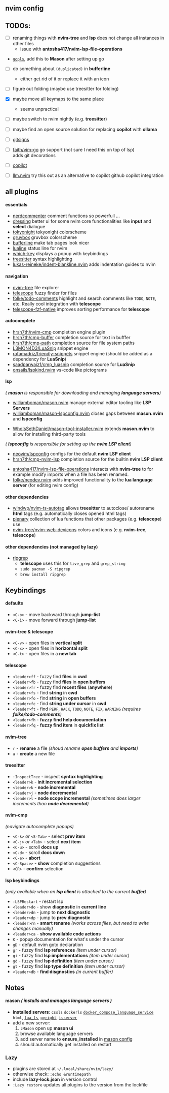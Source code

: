 ## nvim config

## TODOs:

  - [ ] renaming things with **nvim-tree** and **lsp** does not change all instances in other files
    - issue with **antosha417/nvim-lsp-file-operations**
  - [`gopls`](https://github.com/golang/tools/blob/master/gopls/README.md), add this to **Mason** after setting up go
  - [ ] do something about `(duplicated)` in **bufferline** 
    - either get rid of it or replace it with an icon
  - [ ] figure out folding (maybe use treesitter for folding)
  - [x] maybe move all keymaps to the same place
    - seems unpractical
  - [ ] maybe switch to nvim nightly (e.g. **treesitter**)
  - [ ] maybe find an open source solution for replacing **copilot** with **ollama** 
    
  - [ ]  [gitsigns](https://github.com/lewis6991/gitsigns.nvim)
  - [ ]  [faith/vim-go](https://github.com/fatih/vim-go) go support (not sure I need this on top of lsp)   
    adds git decorations
  - [ ]  [copilot](https://github.com/github/copilot.vim)
  - [ ]  [llm.nvim](https://github.com/huggingface/llm.nvim) try this out as an alternative to copilot
    github copilot integration

## all plugins

#### essentials

  - [nerdcommenter](https://github.com/preservim/nerdcommenter) comment functions so powerfull ...
  - [dressing](https://github.com/stevearc/dressing.nvim) 
    better ui for some nvim core functionalities like **input** and **select** dialogue
  - [tokyonight](https://github.com/folke/tokyonight.nvim) tokyonight colorscheme
  - [gruvbox](https://github.com/gruvbox-community) gruvbox colorscheme
  - [bufferline](https://github.com/akinsho/bufferline.nvim) make tab pages look nicer
  - [lualine](https://github.com/nvim-lualine/lualine.nvim) status line for nvim
  - [which-key](https://github.com/folke/which-key.nvim) displays a popup with keybindings
  - [treesitter](https://github.com/nvim-treesitter/nvim-treesitter) syntax highlighting
  - [lukas-reineke/indent-blankline.nvim](https://github.com/lukas-reineke/indent-blankline.nvim) 
    adds indentation guides to nvim

#### navigation

  - [nvim-tree](https://github.com/nvim-tree/nvim-tree.lua) file explorer
  - [telescope](https://github.com/nvim-telescope/telescope.nvim/tree/0.1.x) fuzzy finder for files
  - [folke/todo-comments](https://github.com/folke/todo-comments.nvim) highlight and search comments like 
    `TODO`, `NOTE`, etc. Really cool integration with **telescope**    
  - [telescope-fzf-native](https://github.com/nvim-telescope/telescope-fzf-native.nvim)
    improves sorting performance for **telescope**

#### autocomplete

  - [hrsh7th/nvim-cmp](https://github.com/hrsh7th/nvim-cmp) completion engine plugin
  - [hrsh7th/cmp-buffer](https://github.com/hrsh7th/cmp-buffer/) completion source for text in bufffer
  - [hrsh7th/cmp-path](https://github.com/hrsh7th/cmp-path) completion source for file system paths
  - [L3MON4D3/LuaSnip](https://github.com/L3MON4D3/LuaSnip) snippet engine 
  - [rafamadriz/friendly-snippets](https://github.com/rafamadriz/friendly-snippets) 
    snippet engine (should be added as a dependency for **LuaSnip**)
  - [saadparwaiz1/cmp_luasnip](https://github.com/saadparwaiz1/cmp_luasnip) completion source for **LuaSnip**
  - [onsails/lspkind.nvim](https://github.com/onsails/lspkind.nvim) vs-code like pictograms

#### lsp

  *( **mason** is responsible for downloading and managing **language servers**)*

  - [williamboman/mason.nvim](https://github.com/williamboman/mason.nvim)
    manage external editor tooling like **LSP Servers**
  - [williamboman/mason-lspconfig.nvim](https://github.com/williamboman/mason-lspconfig.nvim)
    closes gaps between **mason.nvim** and **lspconfig**
  <!--WARNING: pretty sure I'm not using this -->
  - [WhoIsSethDaniel/mason-tool-installer.nvim](https://github.com/WhoIsSethDaniel/mason-tool-installer.nvim)
    extends **mason.nvim** to allow for installing third-party tools

  *( **lspconfig** is responsible for setting up the **nvim LSP client**)*

  - [neovim/lspconfig](https://github.com/neovim/nvim-lspconfig) configs for the default **nvim LSP client**
  - [hrsh7th/cmp-nvim-lsp](https://github.com/hrsh7th/cmp-nvim-lsp/) completion source for the builtin **nvim LSP client**
  <!--TODO: Does not seem to work! -->
  - [antosha417/nvim-lsp-file-operations](https://github.com/antosha417/nvim-lsp-file-operations) 
    interacts with **nvim-tree** to for example modify imports when a file has been renamed.
  - [folke/neodev.nvim](https://github.com/folke/neodev.nvim)
    adds improved functionality to the **lua language server** (for editing nvim config)
    
#### other dependencies
  - [windwp/nvim-ts-autotag](https://github.com/windwp/nvim-ts-autotag)
    allows **treesitter** to autoclose/ autorename **html** tags (e.g. automatically closes opened html tags)
  - [plenary](https://github.com/nvim-lua/plenary.nvim)
    collection of lua functions that other packages (e.g. **telescope**) use
  - [nvim-tree/nvim-web-devicons](https://github.com/nvim-tree/nvim-web-devicons)
    colors and icons (e.g. **nvim-tree**, **telescope**)

#### other dependencies (not managed by lazy)

  - [ripgrep](https://github.com/BurntSushi/ripgrep)
    - **telescope** uses this for `live_grep` and `grep_string`
    - ```sudo pacman -S ripgrep```
    - ```brew install ripgrep``` 

## Keybindings

#### defaults

  - `<C-o>` - move backward through **jump-list**
  - `<C-i>` - move forward through **jump-list**

#### nvim-tree & telescope

  - `<C-v>` - open files in **vertical split** 
  - `<C-x>` - open files in **horizontal split**
  - `<C-t>` - open files in a **new tab**

#### telescope

  - `<leader>ff` - fuzzy find **files** in **cwd**
  - `<leader>fb` - fuzzy find **files** in **open buffers**
  - `<leader>fr` - fuzzy find **recent files** (**anywhere**)
  - `<leader>fs` - find **string** in **cwd**
  - `<leader>fo` - find **string** in **open buffers**
  - `<leader>fc` - find **string under cursor** in **cwd**
  - `<leader>ft` - find `PERF`, `HACK`, `TODO`, `NOTE`, `FIX`, `WARNING` *(requires **folke/todo-comments**)*
  - `<leader>fh` - **fuzzy find help documentation**
  - `<leader>fq` - **fuzzy find item** in **quickfix list**

#### nvim-tree 

  - `r` - **rename** a file *(shoud rename **open buffers** and **imports**)*
  - `a` - **create** a new file

#### treesitter 

  - `:InspectTree` - inspect **syntax highlighting**
  - `<leader>k` - **init incremental selection**
  - `<leader>k` - **node incremental**
  - `<leader>j` - **node decremental**
  - `<leader>l` - **node scope incremental** *(sometimes does larger increments than **node decremental**)*

#### nvim-cmp

*(navigate autocomplete popups)*

  - `<C-k>` *or* `<S-Tab>` - select **prev item**
  - `<C-j>` *or* `<Tab>` - select **next item**
  - `<C-u>` - scroll **docs up**
  - `<C-d>` - scroll **docs down**
  - `<C-e>` - **abort**
  - `<C-Space>` - **show** completion suggestions
  - `<CR>` - **confirm** selection

#### **lsp keybindings** 

*(only available when an **lsp client** is attached to the current **buffer**)*

  - `:LSPRestart` - restart lsp
  - `<leader>do` - show **diagnostic** in **current line**
  - `<leader>dn` - jump to **next diagnostic**
  - `<leader>dp` - jump to **prev diagnostic**
  - `<leader>rn` - **smart rename** *(works across files, but need to write changes manually)*
  - `<leader>ca` - **show available code actions**
  - `K` - popup documentation for what's under the cursor
  - `gD` - default nvim goto declaration
  - `gr` - fuzzy find **lsp references** *(item under cursor)*
  - `gi` - fuzzy find **lsp implementations** *(item under cursor)*
  - `gd` - fuzzy find **lsp definition** *(item under cursor)*
  - `gt` - fuzzy find **lsp type definition** *(item under cursor)*
  - `<leader>db` - **find disgnostics** *(in current buffer)*

## Notes

#### **mason** *( installs and manages **language servers** )*

- **installed servers**: 
  `cssls`
  `dockerls`
  [`docker_compose_language_service`](https://github.com/microsoft/compose-language-service)
  `html`,
  [`lua_ls`](https://github.com/LuaLS/lua-language-server),
  [`pyright`](https://github.com/microsoft/pyright),
  [`tsserver`](https://github.com/typescript-language-server/typescript-language-server)
- add a new server:
  1. `:Mason` open up **mason ui**
  2. browse available language servers
  3. add server name to **ensure_installed** in [mason config]("./lua/svdro/plugins/lsp/mason.lua")
  4. should automatically get installed on restart

### Lazy

  - plugins are stored at `~/.local/share/nvim/lazy/`
  - otherwise check: `:echo &runtimepath`
  - include **lazy-lock.json** in version control
  - `:Lazy restore` updates all plugins to the version from the lockfile


